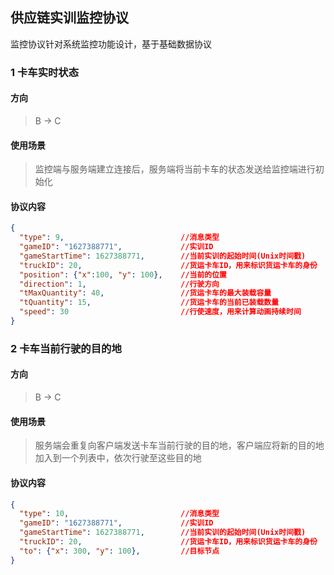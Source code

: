 ## 供应链实训监控协议

监控协议针对系统监控功能设计，基于基础数据协议


### 1 卡车实时状态

#### 方向

> B -> C

#### 使用场景

> 监控端与服务端建立连接后，服务端将当前卡车的状态发送给监控端进行初始化

#### 协议内容

```json
{
  "type": 9,                          //消息类型
  "gameID": "1627388771",             //实训ID
  "gameStartTime": 1627388771,        //当前实训的起始时间(Unix时间戳)
  "truckID": 20,                      //货运卡车ID，用来标识货运卡车的身份
  "position": {"x":100, "y": 100},    //当前的位置
  "direction": 1,                     //行驶方向
  "tMaxQuantity": 40,                 //货运卡车的最大装载容量
  "tQuantity": 15,                    //货运卡车的当前已装载数量
  "speed": 30                         //行使速度，用来计算动画持续时间
}
```

### 2 卡车当前行驶的目的地

#### 方向

> B -> C


#### 使用场景

> 服务端会重复向客户端发送卡车当前行驶的目的地，客户端应将新的目的地加入到一个列表中，依次行驶至这些目的地

#### 协议内容

```json
{
  "type": 10,                         //消息类型
  "gameID": "1627388771",             //实训ID
  "gameStartTime": 1627388771,        //当前实训的起始时间(Unix时间戳)
  "truckID": 20,                      //货运卡车ID，用来标识货运卡车的身份
  "to": {"x": 300, "y": 100},         //目标节点
}
```

